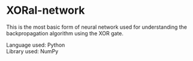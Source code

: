 # XORal-network
This is the most basic form of neural network used for understanding the backpropagation algorithm using the XOR gate.

Language used: Python<br>
Library used: NumPy<br>
